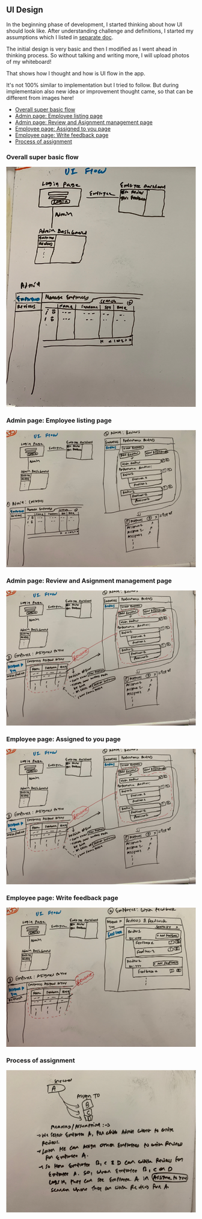 ## UI Design

In the beginning phase of development, I started thinking about how UI should look like. After understanding challenge and definitions, I started my assumptions which I listed in [separate doc](./assumptions.md).

The initial design is very basic and then I modified as I went ahead in thinking process. So without talking and writing more, I will upload photos of my whiteboard!

That shows how I thought and how is UI flow in the app.

It's not 100% similar to implementation but I tried to follow. But during implementaion also new idea or improvement thought came, so that can be different from images here!

- [Overall super basic flow](#overall-super-basic-flow)
- [Admin page: Employee listing page](#admin-page-employee-listing-page)
- [Admin page: Review and Asignment management page](#admin-page-review-and-asignment-management-page)
- [Employee page: Assigned to you page](#employee-page-assigned-to-you-page)
- [Employee page: Write feedback page](#employee-page-write-feedback-page)
- [Process of assignment](#process-of-assignment)

### Overall super basic flow
![Overall super basic flow](./img/overall.JPG)

### Admin page: Employee listing page
![Employee listing page](./img/employee-list.JPG)

### Admin page: Review and Asignment management page
![Review and Asignment management](./img/review-and-assign.JPG)

### Employee page: Assigned to you page
![Assigned to you page](./img/review-and-assign.JPG)

### Employee page: Write feedback page
![Write feedback page](./img/feedback.JPG)

### Process of assignment
![Process of assignment](./img/process-assignment.JPG)